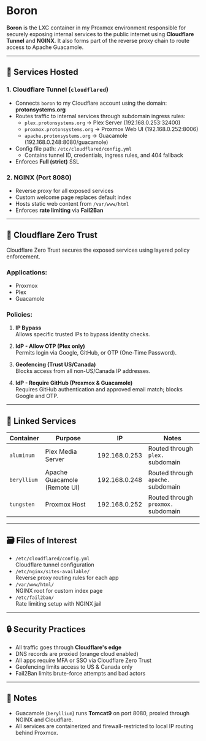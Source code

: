 # Boron

**Boron** is the LXC container in my Proxmox environment responsible for securely exposing internal services to the public internet using **Cloudflare Tunnel** and **NGINX**. It also forms part of the reverse proxy chain to route access to Apache Guacamole.

---

## 🔧 Services Hosted

### 1. Cloudflare Tunnel (`cloudflared`)
- Connects `boron` to my Cloudflare account using the domain: **protonsystems.org**
- Routes traffic to internal services through subdomain ingress rules:
  - `plex.protonsystems.org` → Plex Server (192.168.0.253:32400)
  - `proxmox.protonsystems.org` → Proxmox Web UI (192.168.0.252:8006)
  - `apache.protonsystems.org` → Guacamole (192.168.0.248:8080/guacamole)
- Config file path: `/etc/cloudflared/config.yml`
  - Contains tunnel ID, credentials, ingress rules, and 404 fallback
- Enforces **Full (strict)** SSL

### 2. NGINX (Port 8080)
- Reverse proxy for all exposed services
- Custom welcome page replaces default index
- Hosts static web content from `/var/www/html`
- Enforces **rate limiting** via **Fail2Ban**

---

## 🔐 Cloudflare Zero Trust

Cloudflare Zero Trust secures the exposed services using layered policy enforcement.

### Applications:
- Proxmox
- Plex
- Guacamole

### Policies:
1. **IP Bypass**  
   Allows specific trusted IPs to bypass identity checks.

2. **IdP - Allow OTP (Plex only)**  
   Permits login via Google, GitHub, or OTP (One-Time Password).

3. **Geofencing (Trust US/Canada)**  
   Blocks access from all non-US/Canada IP addresses.

4. **IdP - Require GitHub (Proxmox & Guacamole)**  
   Requires GitHub authentication and approved email match; blocks Google and OTP.

---

## 🧩 Linked Services

| Container   | Purpose                        | IP               | Notes                             |
|-------------|--------------------------------|------------------|-----------------------------------|
| `aluminum`  | Plex Media Server              | 192.168.0.253    | Routed through `plex.` subdomain |
| `beryllium` | Apache Guacamole (Remote UI)   | 192.168.0.248    | Routed through `apache.` subdomain |
| `tungsten`  | Proxmox Host                   | 192.168.0.252    | Routed through `proxmox.` subdomain |

---

## 🗃️ Files of Interest

- `/etc/cloudflared/config.yml`  
  Cloudflare tunnel configuration  
- `/etc/nginx/sites-available/`  
  Reverse proxy routing rules for each app  
- `/var/www/html/`  
  NGINX root for custom index page  
- `/etc/fail2ban/`  
  Rate limiting setup with NGINX jail  

---

## 🔒 Security Practices

- All traffic goes through **Cloudflare's edge**
- DNS records are proxied (orange cloud enabled)
- All apps require MFA or SSO via Cloudflare Zero Trust
- Geofencing limits access to US & Canada only
- Fail2Ban limits brute-force attempts and bad actors

---

## 📌 Notes

- Guacamole (`beryllium`) runs **Tomcat9** on port 8080, proxied through NGINX and Cloudflare.
- All services are containerized and firewall-restricted to local IP routing behind Proxmox.

